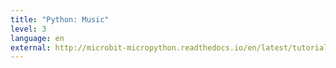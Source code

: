 ```yaml
---
title: "Python: Music"
level: 3
language: en
external: http://microbit-micropython.readthedocs.io/en/latest/tutorials/music.html
---
```

